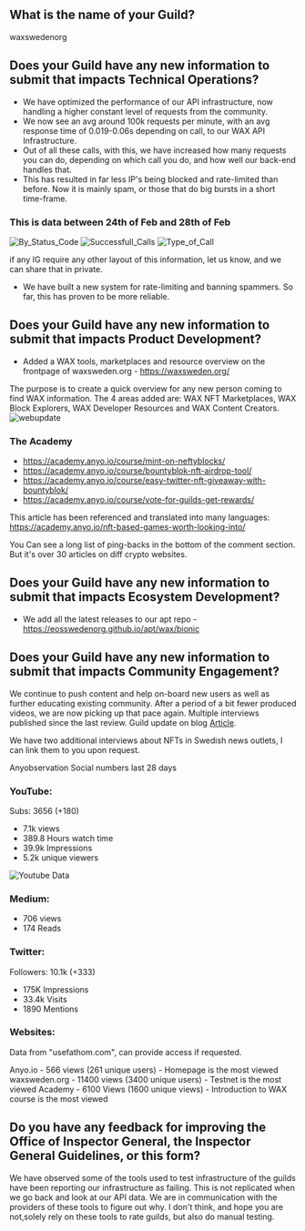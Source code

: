 ## What is the name of your Guild?

waxswedenorg

## Does your Guild have any new information to submit that impacts Technical Operations?

- We have optimized the performance of our API infrastructure, now handling a higher constant level of requests from the community.
- We now see an avg around 100k requests per minute, with an avg response time of 0.019-0.06s depending on call, to our WAX API Infrastructure.
- Out of all these calls, with this, we have increased how many requests you can do, depending on which call you do, and how well our back-end handles that.
- This has resulted in far less IP's being blocked and rate-limited than before. Now it is mainly spam, or those that do big bursts in a short time-frame.

### This is data between 24th of Feb and 28th of Feb
![By_Status_Code](https://media.waxsweden.org/2022/02/oig-feb-kibana-status-24_feb-28_feb.png)
![Successfull_Calls](https://media.waxsweden.org/2022/02/oig-feb-kibana-calls-24_feb-28_feb.png)
![Type_of_Call](https://media.waxsweden.org/2022/02/oig-feb-kibana-response_24_feb-28_feb.png)

if any IG require any other layout of this information, let us know, and we can share that in private.

- We have built a new system for rate-limiting and banning spammers. So far, this has proven to be more reliable.


## Does your Guild have any new information to submit that impacts Product Development?
- Added a WAX tools, marketplaces and resource overview on the frontpage of waxsweden.org - https://waxsweden.org/

The purpose is to create a quick overview for any new person coming to find WAX information.
The 4 areas added are: WAX NFT Marketplaces, WAX Block Explorers, WAX Developer Resources and WAX Content Creators.
![webupdate](https://media.waxsweden.org/2022/02/oig-feb-web.png)


### The Academy
- https://academy.anyo.io/course/mint-on-neftyblocks/
- https://academy.anyo.io/course/bountyblok-nft-airdrop-tool/
- https://academy.anyo.io/course/easy-twitter-nft-giveaway-with-bountyblok/
- https://academy.anyo.io/course/vote-for-guilds-get-rewards/


This article has been referenced and translated into many languages: https://academy.anyo.io/nft-based-games-worth-looking-into/

You Can see a long list of ping-backs in the bottom of the comment section. But it's over 30 articles on diff crypto websites.


## Does your Guild have any new information to submit that impacts Ecosystem Development?
- We add all the latest releases to our apt repo - https://eosswedenorg.github.io/apt/wax/bionic

## Does your Guild have any new information to submit that impacts Community Engagement?
We continue to push content and help on-board new users as well as further educating existing community.
After a period of a bit fewer produced videos, we are now picking up that pace again. Multiple interviews published since the last review.
Guild update on blog [Article](https://waxsweden.org/sweden-february-update/).

We have two additional interviews about NFTs in Swedish news outlets, I can link them to you upon request.

Anyobservation Social numbers last 28 days
### YouTube:
Subs: 3656 (+180)
- 7.1k views
- 389.8 Hours watch time
- 39.9k Impressions
- 5.2k unique viewers

![Youtube Data](https://media.waxsweden.org/2022/02/oig-feb-yt.png)

### Medium:
- 706 views
- 174 Reads


### Twitter:
Followers: 10.1k (+333)
- 175K Impressions
- 33.4k Visits
- 1890 Mentions


### Websites:
Data from "usefathom.com", can provide access if requested.

Anyo.io - 566 views (261 unique users) - Homepage is the most viewed
waxsweden.org - 11400 views (3400 unique users) - Testnet is the most viewed
Academy - 6100 Views (1600 unique views) - Introduction to WAX course is the most viewed

## Do you have any feedback for improving the Office of Inspector General, the Inspector General Guidelines, or this form?
We have observed some of the tools used to test infrastructure of the guilds have been reporting our infrastructure as failing.
This is not replicated when we go back and look at our API data. We are in communication with the providers of these tools to figure out why.
I don't think, and hope you are not,solely rely on these tools to rate guilds, but also do manual testing.
